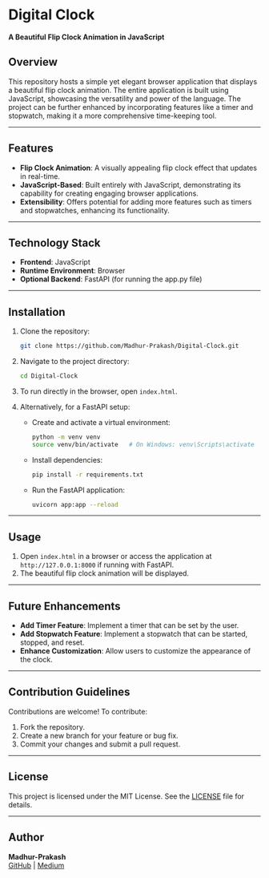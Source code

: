 # Digital Clock

**A Beautiful Flip Clock Animation in JavaScript**

## Overview
This repository hosts a simple yet elegant browser application that displays a beautiful flip clock animation. The entire application is built using JavaScript, showcasing the versatility and power of the language. The project can be further enhanced by incorporating features like a timer and stopwatch, making it a more comprehensive time-keeping tool.

---

## Features
- **Flip Clock Animation**: A visually appealing flip clock effect that updates in real-time.
- **JavaScript-Based**: Built entirely with JavaScript, demonstrating its capability for creating engaging browser applications.
- **Extensibility**: Offers potential for adding more features such as timers and stopwatches, enhancing its functionality.

---

## Technology Stack
- **Frontend**: JavaScript
- **Runtime Environment**: Browser
- **Optional Backend**: FastAPI (for running the app.py file)

---

## Installation

1. Clone the repository:
   ```bash
   git clone https://github.com/Madhur-Prakash/Digital-Clock.git
   ```
2. Navigate to the project directory:
   ```bash
   cd Digital-Clock
   ```
3. To run directly in the browser, open `index.html`.

4. Alternatively, for a FastAPI setup:
   - Create and activate a virtual environment:
     ```bash
     python -m venv venv
     source venv/bin/activate   # On Windows: venv\Scripts\activate
     ```
   - Install dependencies:
     ```bash
     pip install -r requirements.txt
     ```
   - Run the FastAPI application:
     ```bash
     uvicorn app:app --reload
     ```

---

## Usage

1. Open `index.html` in a browser or access the application at `http://127.0.0.1:8000` if running with FastAPI.
2. The beautiful flip clock animation will be displayed.

---

## Future Enhancements
- **Add Timer Feature**: Implement a timer that can be set by the user.
- **Add Stopwatch Feature**: Implement a stopwatch that can be started, stopped, and reset.
- **Enhance Customization**: Allow users to customize the appearance of the clock.

---

## Contribution Guidelines

Contributions are welcome! To contribute:
1. Fork the repository.
2. Create a new branch for your feature or bug fix.
3. Commit your changes and submit a pull request.

---

## License
This project is licensed under the MIT License. See the [LICENSE](LICENSE.md) file for details.

---

## Author
**Madhur-Prakash**  
[GitHub](https://github.com/Madhur-Prakash) | [Medium](https://medium.com/@madhurprakash2005)